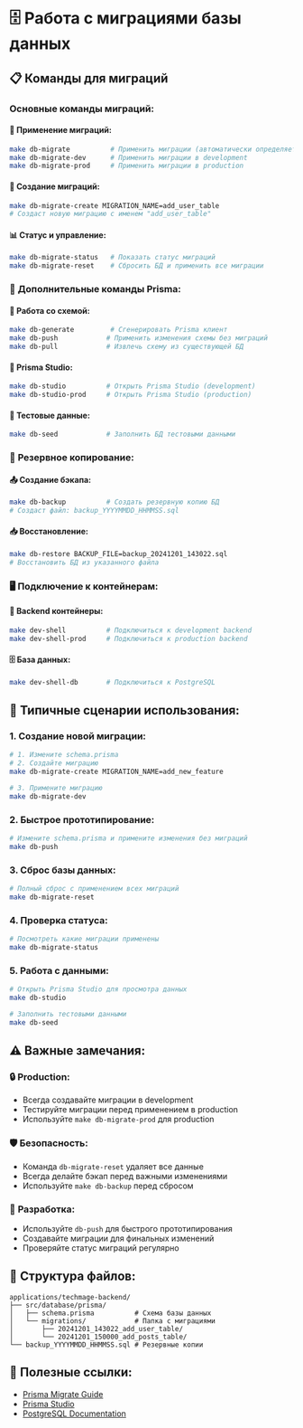# 🗄️ Работа с миграциями базы данных

## 📋 Команды для миграций

### Основные команды миграций:

#### 🔄 **Применение миграций:**
```bash
make db-migrate          # Применить миграции (автоматически определяет профиль)
make db-migrate-dev      # Применить миграции в development
make db-migrate-prod     # Применить миграции в production
```

#### 📝 **Создание миграций:**
```bash
make db-migrate-create MIGRATION_NAME=add_user_table
# Создаст новую миграцию с именем "add_user_table"
```

#### 📊 **Статус и управление:**
```bash
make db-migrate-status   # Показать статус миграций
make db-migrate-reset    # Сбросить БД и применить все миграции
```

### 🔧 **Дополнительные команды Prisma:**

#### 🎯 **Работа со схемой:**
```bash
make db-generate         # Сгенерировать Prisma клиент
make db-push            # Применить изменения схемы без миграций
make db-pull            # Извлечь схему из существующей БД
```

#### 🎨 **Prisma Studio:**
```bash
make db-studio          # Открыть Prisma Studio (development)
make db-studio-prod     # Открыть Prisma Studio (production)
```

#### 🌱 **Тестовые данные:**
```bash
make db-seed            # Заполнить БД тестовыми данными
```

### 💾 **Резервное копирование:**

#### 📤 **Создание бэкапа:**
```bash
make db-backup          # Создать резервную копию БД
# Создаст файл: backup_YYYYMMDD_HHMMSS.sql
```

#### 📥 **Восстановление:**
```bash
make db-restore BACKUP_FILE=backup_20241201_143022.sql
# Восстановить БД из указанного файла
```

### 🖥️ **Подключение к контейнерам:**

#### 🔧 **Backend контейнеры:**
```bash
make dev-shell          # Подключиться к development backend
make dev-shell-prod     # Подключиться к production backend
```

#### 🗄️ **База данных:**
```bash
make dev-shell-db       # Подключиться к PostgreSQL
```

## 🚀 **Типичные сценарии использования:**

### 1. **Создание новой миграции:**
```bash
# 1. Измените schema.prisma
# 2. Создайте миграцию
make db-migrate-create MIGRATION_NAME=add_new_feature

# 3. Примените миграцию
make db-migrate-dev
```

### 2. **Быстрое прототипирование:**
```bash
# Измените schema.prisma и примените изменения без миграций
make db-push
```

### 3. **Сброс базы данных:**
```bash
# Полный сброс с применением всех миграций
make db-migrate-reset
```

### 4. **Проверка статуса:**
```bash
# Посмотреть какие миграции применены
make db-migrate-status
```

### 5. **Работа с данными:**
```bash
# Открыть Prisma Studio для просмотра данных
make db-studio

# Заполнить тестовыми данными
make db-seed
```

## ⚠️ **Важные замечания:**

### 🔒 **Production:**
- Всегда создавайте миграции в development
- Тестируйте миграции перед применением в production
- Используйте `make db-migrate-prod` для production

### 🛡️ **Безопасность:**
- Команда `db-migrate-reset` удаляет все данные
- Всегда делайте бэкап перед важными изменениями
- Используйте `make db-backup` перед сбросом

### 🎯 **Разработка:**
- Используйте `db-push` для быстрого прототипирования
- Создавайте миграции для финальных изменений
- Проверяйте статус миграций регулярно

## 📁 **Структура файлов:**

```
applications/techmage-backend/
├── src/database/prisma/
│   ├── schema.prisma          # Схема базы данных
│   └── migrations/            # Папка с миграциями
│       ├── 20241201_143022_add_user_table/
│       └── 20241201_150000_add_posts_table/
└── backup_YYYYMMDD_HHMMSS.sql # Резервные копии
```

## 🔗 **Полезные ссылки:**

- [Prisma Migrate Guide](https://www.prisma.io/docs/concepts/components/prisma-migrate)
- [Prisma Studio](https://www.prisma.io/docs/concepts/components/prisma-studio)
- [PostgreSQL Documentation](https://www.postgresql.org/docs/)
